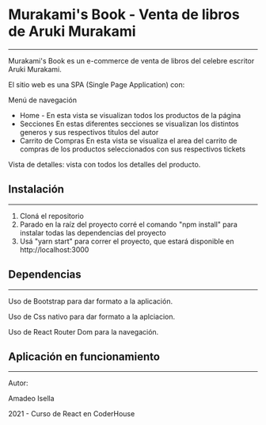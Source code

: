 # Murakami's Book - Venta de libros de Aruki Murakami

---

Murakami's Book es un e-commerce de venta de libros del celebre escritor Aruki Murakami.

El sitio web es una SPA (Single Page Application) con:

Menú de navegación

- Home - En esta vista se visualizan todos los productos de la página
- Secciones En estas diferentes secciones se visualizan los distintos generos y sus respectivos titulos del autor
- Carrito de Compras En esta vista se visualiza el area del carrito de compras de los productos seleccionados con sus respectivos tickets

Vista de detalles: vista con todos los detalles del producto.

## Instalación

---

1. Cloná el repositorio
2. Parado en la raíz del proyecto corré el comando "npm install" para instalar todas las dependencias del proyecto
3. Usá "yarn start" para correr el proyecto, que estará disponible en http://localhost:3000

## Dependencias

---

Uso de Bootstrap para dar formato a la aplicación.

Uso de Css nativo para dar formato a la aplciacion.

Uso de React Router Dom para la navegación.

## Aplicación en funcionamiento

---

Autor:

Amadeo Isella

2021 - Curso de React en CoderHouse
